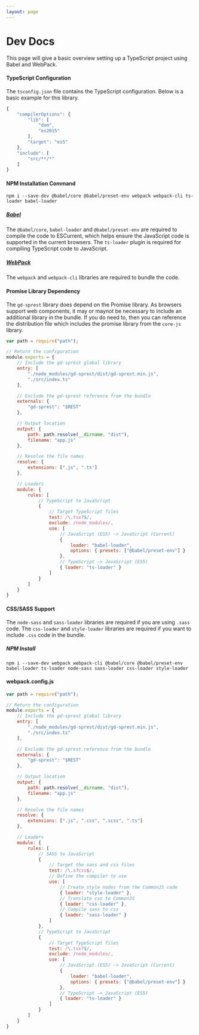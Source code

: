 ```yaml
---
layout: page
---
```

# Dev Docs

This page will give a basic overview setting up a TypeScript project using Babel and WebPack.

#### TypeScript Configuration

The `tsconfig.json` file contains the TypeScript configuration. Below is a basic example for this library.

```js
{
    "compilerOptions": {
        "lib": [
            "dom",
            "es2015"
        ],
        "target": "es5"
    },
    "include": [
        "src/**/*"
    ]
}
```

#### NPM Installation Command

```
npm i --save-dev @babel/core @babel/preset-env webpack webpack-cli ts-loader babel-loader
```

##### [Babel](https://babeljs.io/)

The `@babel/core`, `babel-loader` and `@babel/preset-env` are required to compile the code to ESCurrent, which helps ensure the JavaScript code is supported in the current browsers. The `ts-loader` plugin is required for compiling TypeScript code to JavaScript.

##### [WebPack](https://webpack.js.org/)

The `webpack` and `webpack-cli` libraries are required to bundle the code.

#### Promise Library Dependency

The `gd-sprest` library does depend on the Promise library. As browsers support web components, it may or maynot be necessary to include an additional library in the bundle. If you do need to, then you can reference the distribution file which includes the promise library from the `core-js` library.

```js
var path = require("path");

// Return the configuration
module.exports = {
    // Include the gd-sprest global library
    entry: [
        "./node_modules/gd-sprest/dist/gd-sprest.min.js",
        "./src/index.ts"
    ],

    // Exclude the gd-sprest reference from the bundle
    externals: {
        "gd-sprest": "$REST"
    },

    // Output location
    output: {
        path: path.resolve(__dirname, "dist"),
        filename: "app.js"
    },

    // Resolve the file names
    resolve: {
        extensions: [".js", ".ts"]
    },

    // Loaders
    module: {
        rules: [
            // TypeScript to JavaScript
            {
                // Target TypeScript files
                test: /\.tsx?$/,
                exclude: /node_modules/,
                use: [
                    // JavaScript (ES5) -> JavaScript (Current)
                    {
                        loader: "babel-loader",
                        options: { presets: ["@babel/preset-env"] }
                    },
                    // TypeScript -> JavaScript (ES5)
                    { loader: "ts-loader" }
                ]
            }
        ]
    }
}
```

#### CSS/SASS Support

The `node-sass` and `sass-loader` libraries are required if you are using `.sass` code. The `css-loader` and `style-loader` libraries are required if you want to include `.css` code in the bundle.

##### NPM Install
```
npm i --save-dev webpack webpack-cli @babel/core @babel/preset-env babel-loader ts-loader node-sass sass-loader css-loader style-loader
```

#### webpack.config.js

```js
var path = require("path");

// Return the configuration
module.exports = {
    // Include the gd-sprest global library
    entry: [
        "./node_modules/gd-sprest/dist/gd-sprest.min.js",
        "./src/index.ts"
    ],

    // Exclude the gd-sprest reference from the bundle
    externals: {
        "gd-sprest": "$REST"
    },

    // Output location
    output: {
        path: path.resolve(__dirname, "dist"),
        filename: "app.js"
    },

    // Resolve the file names
    resolve: {
        extensions: [".js", ".css", ".scss", ".ts"]
    },

    // Loaders
    module: {
        rules: [
            // SASS to JavaScript
            {
                // Target the sass and css files
                test: /\.s?css$/,
                // Define the compiler to use
                use: [
                    // Create style nodes from the CommonJS code
                    { loader: "style-loader" },
                    // Translate css to CommonJS
                    { loader: "css-loader" },
                    // Compile sass to css
                    { loader: "sass-loader" }
                ]
            },
            // TypeScript to JavaScript
            {
                // Target TypeScript files
                test: /\.tsx?$/,
                exclude: /node_modules/,
                use: [
                    // JavaScript (ES5) -> JavaScript (Current)
                    {
                        loader: "babel-loader",
                        options: { presets: ["@babel/preset-env"] }
                    },
                    // TypeScript -> JavaScript (ES5)
                    { loader: "ts-loader" }
                ]
            }
        ]
    }
}
```